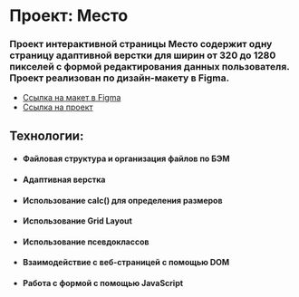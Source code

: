 # **Проект: Место**

### Проект интерактивной страницы Место содержит одну страницу адаптивной верстки для ширин от 320 до 1280 пикселей с формой редактирования данных пользователя. Проект реализован по дизайн-макету в Figma.
* [Ссылка на макет в Figma](https://www.figma.com/file/2cn9N9jSkmxD84oJik7xL7/JavaScript.-Sprint-4?node-id=0%3A1)
* [Ссылка на проект](https://zadneprovskaya.github.io/russian-travel/index.html)

## **Технологии:**
* #### Файловая структура и организация файлов по БЭМ
* #### Адаптивная верстка
* #### Использование calc() для определения размеров
* #### Использование Grid Layout
* #### Использование псевдоклассов
* #### Взаимодействие с веб-страницей с помощью DOM
* #### Работа с формой с помощью JavaScript
